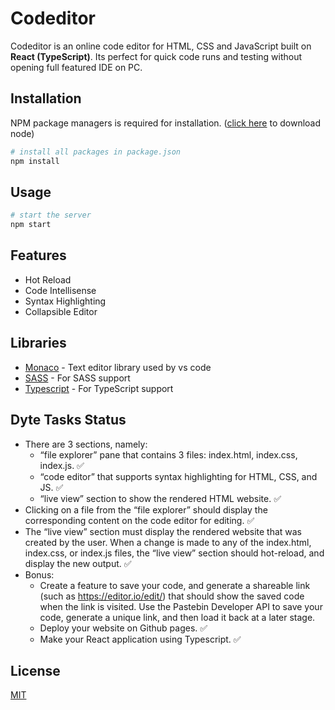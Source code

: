 # Codeditor

Codeditor is an online code editor for HTML, CSS and JavaScript built on **React (TypeScript)**. Its perfect for quick code runs and testing without opening full featured IDE on PC.

## Installation

NPM package managers is required for installation. ([click here](https://nodejs.org/en/) to download node)

```bash
# install all packages in package.json
npm install
```

## Usage

```bash
# start the server
npm start
```

## Features

- Hot Reload
- Code Intellisense
- Syntax Highlighting
- Collapsible Editor

## Libraries

- [Monaco](https://www.npmjs.com/package/@monaco-editor/react#multi-model-editor) - Text editor library used by vs code
- [SASS](https://www.npmjs.com/package/node-sass) - For SASS support
- [Typescript](https://www.npmjs.com/package/typescript) - For TypeScript support

## Dyte Tasks Status

- There are 3 sections, namely:
  - “file explorer” pane that contains 3 files: index.html, index.css, index.js. ✅
  - “code editor” that supports syntax highlighting for HTML, CSS, and JS. ✅
  - “live view” section to show the rendered HTML website. ✅
- Clicking on a file from the “file explorer” should display the corresponding content on the code editor for editing. ✅
- The “live view” section must display the rendered website that was created by the user. When a change is made to any of the index.html, index.css, or index.js files, the “live view” section should hot-reload, and display the new output. ✅
- Bonus:
  - Create a feature to save your code, and generate a shareable link (such as https://editor.io/edit/<unique-id>) that should show the saved code when the link is visited. Use the Pastebin Developer API to save your code, generate a unique link, and then load it back at a later stage.
  - Deploy your website on Github pages. ✅
  - Make your React application using Typescript. ✅

## License

[MIT](https://choosealicense.com/licenses/mit/)
